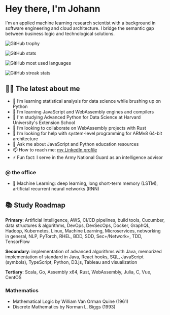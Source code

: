 # Hey there, I'm Johann

I'm an applied machine learning research scientist with a background in software engineering and cloud architecture. I bridge the semantic gap between business logic and technological solutions.

![GitHub trophy](https://github-profile-trophy.vercel.app/?username=johannlilly&theme=onedark&margin-w=15&margin-h=15&column=7)

![GitHub stats](https://github-readme-stats.vercel.app/api/top-langs/?username=johannlilly&theme=onedark&layout=compact&langs_count=15&card_width=810)

![GitHub most used languages](https://github-readme-stats.vercel.app/api?username=johannlilly&show_icons=true&theme=onedark&width=810)

![GitHub streak stats](http://github-readme-streak-stats.herokuapp.com?user=johannlilly&theme=onedark)

<!-- ![GitHub profile views](https://komarev.com/ghpvc/?username=johannlilly&label=Profile%20views&color=0e75b6&style=flat) -->

## 👨‍💻 The latest about me

- 🔭 I’m learning statistical analysis for data science while brushing up on Python
- 🌱 I’m learning JavaScript and WebAssembly engines and compilers
- 🏫 I'm studying Advanced Python for Data Science at Harvard University's Extension School 
- 👯 I’m looking to collaborate on WebAssembly projects with Rust
- 🤔 I’m looking for help with system-level programming for ARMv8 64-bit architecture
- 💬 Ask me about JavaScript and Python education resources
- 📫 How to reach me: [my LinkedIn profile](https://linkedin.com/in/johannlilly)
- ⚡ Fun fact: I serve in the Army National Guard as an intelligence advisor

### @ the office

- 👾 Machine Learning: deep learning, long short-term memory (LSTM), artificial recurrent neural networks (RNN)

## 📚 Study  Roadmap

**Primary**: Artificial Intelligence, AWS, CI/CD pipelines, build tools, Cucumber, data structures & algorithms, DevOps, DevSecOps, Docker, GraphQL, Hadoop, Kubernetes, Linux, Machine Learning, Microservices, networking in general, NLP, PyTorch, RHEL, BDD, SDD, Sec+/Network+, TDD, TensorFlow

**Secondary**: implementation of advanced algorithms with Java, memorized implementation of standard in Java, React hooks, SQL, JavaScript (symbols), TypeScript, Python, D3.js, Tableau and visualization

**Tertiary**: Scala, Go, Assembly x64, Rust, WebAssembly, Julia, C, Vue, CentOS

### Mathematics

- Mathematical Logic by William Van Orman Quine (1961)
- Discrete Mathematics by Norman L. Biggs (1993) 

<!--

- 🔭 I’m currently working on ...
- 🌱 I’m currently learning ...
- 👯 I’m looking to collaborate on ...
- 🤔 I’m looking for help with ...
- 💬 Ask me about ...
- 📫 How to reach me: ...
- 😄 Pronouns: ...
- ⚡ Fun fact: ...
-->
